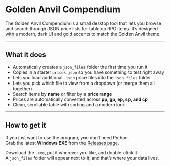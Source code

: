 # Golden Anvil Compendium

The Golden Anvil Compendium is a small desktop tool that lets you browse and search through JSON price lists for tabletop RPG items. It’s designed with a modern, dark UI and gold accents to match the Golden Anvil theme.

---

## What it does

- Automatically creates a `json_files` folder the first time you run it  
- Copies in a starter `prices.json` so you have something to test right away  
- Lets you load additional `.json` price files into the `json_files` folder  
- Lets you pick which file to view from a dropdown (or merge them all together)  
- Search items by **name** or filter by a **price range**  
- Prices are automatically converted across **pp, gp, ep, sp, and cp**  
- Clean, scrollable table with sorting and a modern look

---

## How to get it

If you just want to use the program, you don’t need Python.  
Grab the latest **Windows EXE** from the [Releases page](../../releases).  

Download the `.exe`, put it wherever you like, and double-click it.  
A `json_files` folder will appear next to it, and that’s where your data lives.  


